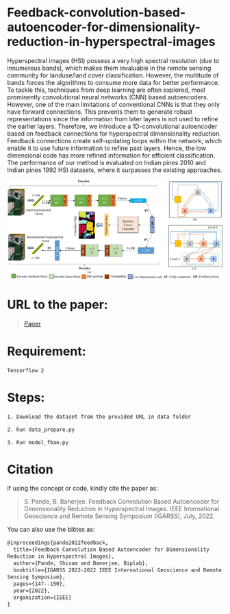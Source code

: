 # Feedback-convolution-based-autoencoder-for-dimensionality-reduction-in-hyperspectral-images

Hyperspectral images (HSI) possess a very high spectral resolution (due to innumerous bands), which makes them invaluable in the remote sensing community for landuse/land cover classification. However, the multitude of bands forces the algorithms to consume more data for better performance. To tackle this, techniques from deep learning are often explored, most prominently convolutional neural networks (CNN) based autoencoders. However, one of the main limitations of conventional CNNs is that they only have forward connections. This prevents them to generate robust representations since the information from later layers is not used to refine the earlier layers. Therefore, we introduce a 1D-convolutional autoencoder based on feedback connections for hyperspectral dimensionality reduction. Feedback connections create self-updating loops within the network, which enable it to use future information to refine past layers. Hence, the low dimensional code has more refined information for efficient classification. The performance of our method is evaluated on Indian pines 2010 and Indian pines 1992 HSI datasets, where it surpasses the existing approaches.

![Autoencoder](images/fbae.png)

# URL to the paper: 
>[Paper](https://ieeexplore.ieee.org/stamp/stamp.jsp?arnumber=9883594)

# Requirement:

```
Tensorflow 2
```
# Steps:

```
1. Download the dataset from the provided URL in data folder
```
```
2. Run data_prepare.py
```
```
3. Run model_fbae.py
```
# Citation

If using the concept or code, kindly cite the paper as: 
>S. Pande, B. Banerjee. Feedback Convolution Based Autoencoder for Dimensionality Reduction in Hyperspectral Images. IEEE International Geoscience and Remote Sensing Symposium (IGARSS), July, 2022.

You can also use the bibtex as:
```
@inproceedings{pande2022feedback,
  title={Feedback Convolution Based Autoencoder for Dimensionality Reduction in Hyperspectral Images},
  author={Pande, Shivam and Banerjee, Biplab},
  booktitle={IGARSS 2022-2022 IEEE International Geoscience and Remote Sensing Symposium},
  pages={147--150},
  year={2022},
  organization={IEEE}
}
```
